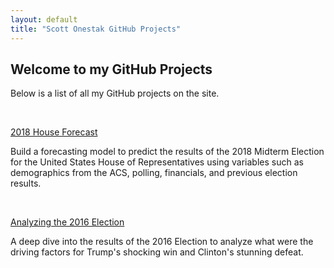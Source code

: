 ```yaml
---
layout: default
title: "Scott Onestak GitHub Projects"
---
```


## Welcome to my GitHub Projects

Below is a list of all my GitHub projects on the site.

<br/>

[2018 House Forecast](https://scottonestak.github.io/Projects/2018_House_Forecast/2018_House_Forecast.html)

Build a forecasting model to predict the results of the 2018 Midterm Election for the United States House of Representatives using variables such as demographics from the ACS, polling, financials, and previous election results.

<br/>

[Analyzing the 2016 Election](https://scottonestak.github.io/Projects/2016_Election/2016_Election_Analysis.html)

A deep dive into the results of the 2016 Election to analyze what were the driving factors for Trump's shocking win and Clinton's stunning defeat.
